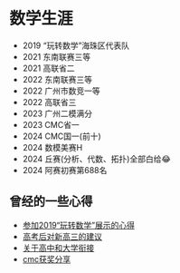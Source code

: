 # 数学生涯

- 2019 “玩转数学”海珠区代表队
- 2021 东南联赛三等
- 2021 高联省二
- 2022 东南联赛三等
- 2022 广州市数竞一等
- 2022 高联省三
- 2023 广州二模满分
- 2023 CMC省一
- 2024 CMC国一(前十)
- 2024 数模美赛H
- 2024 丘赛(分析、代数、拓扑)全部白给:joy:
- 2024 阿赛初赛第688名

## 曾经的一些心得

- <a href="玩转数学心得.docx" download="玩转数学心得.docx">参加2019“玩转数学”展示的心得</a>
- <a href="高考后关于新高三的建议.docx" download="高考后关于新高三的建议.docx">高考后对新高三的建议</a>
- <a href="高中大学衔接部分.docx" download="高中大学衔接部分.docx">关于高中和大学衔接</a>
- <a href="乐绎华cmc获奖分享.docx" download="乐绎华cmc获奖分享.docx">cmc获奖分享</a>